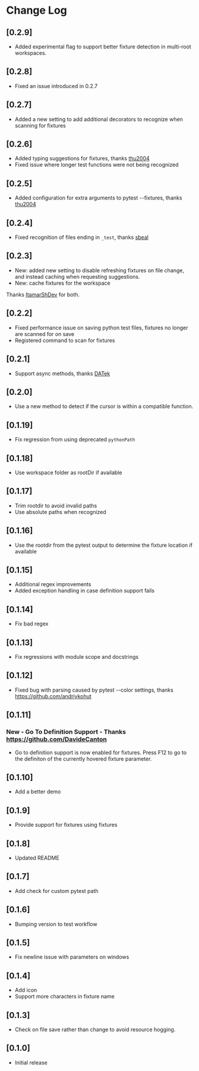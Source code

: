 # Change Log

## [0.2.9]

* Added experimental flag to support better fixture detection in multi-root workspaces.

## [0.2.8]

* Fixed an issue introduced in 0.2.7

## [0.2.7]

* Added a new setting to add additional decorators to recognize when scanning for fixtures

## [0.2.6]

* Added typing suggestions for fixtures, thanks [thu2004](https://github.com/thu2004)
* Fixed issue where longer test functions were not being recognized

## [0.2.5]

* Added configuration for extra arguments to pytest --fixtures, thanks [thu2004](https://github.com/thu2004)

## [0.2.4]

* Fixed recognition of files ending in `_test`, thanks [sbeal](https://github.com/sbeal)

## [0.2.3]

* New: added new setting to disable refreshing fixtures on file change, and instead caching when requesting suggestions.
* New: cache fixtures for the workspace

Thanks [ItamarShDev](https://github.com/ItamarShDev) for both.

## [0.2.2]

* Fixed performance issue on saving python test files, fixtures no longer are scanned for on save
* Registered command to scan for fixtures

## [0.2.1]

* Support async methods, thanks [DATek](https://github.com/DAtek)

## [0.2.0]

* Use a new method to detect if the cursor is within a compatible function.

## [0.1.19]

* Fix regression from using deprecated `pythonPath`

## [0.1.18]

* Use workspace folder as rootDir if available

## [0.1.17]

* Trim rootdir to avoid invalid paths
* Use absolute paths when recognized

## [0.1.16]

* Use the rootdir from the pytest output to determine the fixture location if available

## [0.1.15]

* Additional regex improvements
* Added exception handling in case definition support fails

## [0.1.14]

* Fix bad regex

## [0.1.13]

* Fix regressions with module scope and docstrings

## [0.1.12]

* Fixed bug with parsing caused by pytest --color settings, thanks https://github.com/andriykohut

## [0.1.11]

### New - Go To Definition Support - Thanks https://github.com/DavideCanton

* Go to definition support is now enabled for fixtures. Press F12 to go to the definiton of the currently hovered fixture parameter.

## [0.1.10]

* Add a better demo

## [0.1.9]

* Provide support for fixtures using fixtures

## [0.1.8]

* Updated README

## [0.1.7]

* Add check for custom pytest path

## [0.1.6]

* Bumping version to test workflow

## [0.1.5]

* Fix newline issue with parameters on windows

## [0.1.4]

* Add icon
* Support more characters in fixture name

## [0.1.3]

* Check on file save rather than change to avoid resource hogging.

## [0.1.0]

* Initial release
